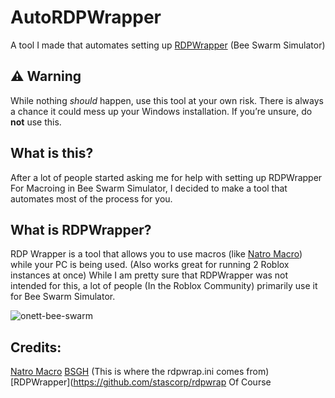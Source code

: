 # AutoRDPWrapper
A tool I made that automates setting up [RDPWrapper](https://github.com/stascorp/rdpwrap) (Bee Swarm Simulator)
## ⚠️ Warning
While nothing *should* happen, use this tool at your own risk. There is always a chance it could mess up your Windows installation. If you’re unsure, do **not** use this. 

## What is this?
After a lot of people started asking me for help with setting up RDPWrapper For Macroing in Bee Swarm Simulator, I decided to make a tool that automates most of the process for you.

## What is RDPWrapper?
RDP Wrapper is a tool that allows you to use macros (like [Natro Macro](https://github.com/NatroTeam/NatroMacro)) while your PC is being used. (Also works great for running 2 Roblox instances at once) 
While I am pretty sure that RDPWrapper was not intended for this, a lot of people (In the Roblox Community) primarily use it for Bee Swarm Simulator.

![onett-bee-swarm](https://github.com/user-attachments/assets/83eca3d2-2d56-4cb6-bd13-05be13475bdc)

## Credits:
[Natro Macro](https://github.com/NatroTeam/NatroMacro)
[BSGH](discord.gg/bsgh) (This is where the rdpwrap.ini comes from) 
[RDPWrapper](https://github.com/stascorp/rdpwrap Of Course
